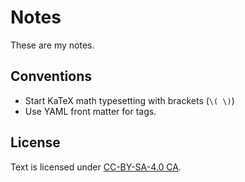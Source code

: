 # Notes

These are my notes.

## Conventions

- Start KaTeX math typesetting with brackets (`\( \)`)
- Use YAML front matter for tags.

## License
Text is licensed under [CC-BY-SA-4.0 CA](https://creativecommons.org/licenses/by/2.0/ca/).